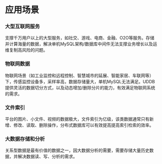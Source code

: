 # 应用场景



###  大型互联网服务
支撑千万用户以上的大型服务，如社交、游戏、电商、金融、O2O等服务。存储并计算海量的数据，解决单机MySQL架构/数据库中间件无法支撑业务增长以及运维复制高风险的问题。

###  物联网数据
物联网场景（如工业监控和远程控制、智慧城市的延展、智能家居、车联网等）下，传感监控设备多，采样率高，数据存储量大，单机MySQL无法满足。UDDB提供灵活的数据切分方式，以及动态增加/删除分片的能力，有效满足物联网系统的需求。

###  文件索引
平台的图片、小文件、视频的数据极大，文件索引为亿级，该类数据通常只有新增、修改、读取、删除操作，分布式数据库可以有效提高提高索引检索的效率。

###  大数据存储和分析 
关系型数据是最有价值的数据之一，因大数据分析的需要，需要存储大量历史数据，并解决数据读、写、分析的需求。
